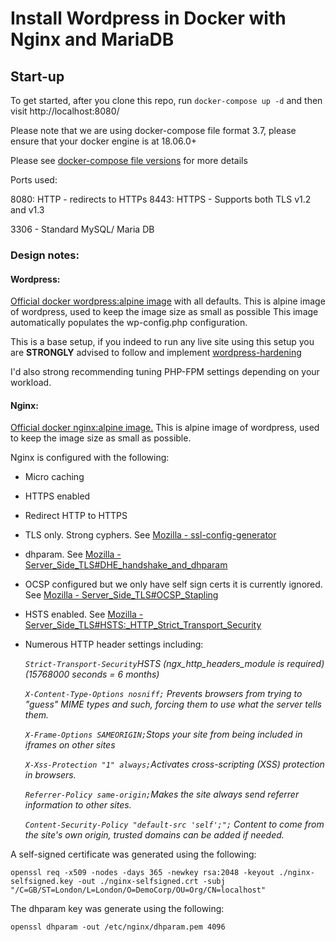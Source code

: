
# Install Wordpress in Docker with Nginx and MariaDB

## Start-up

To get started, after you clone this repo, run `docker-compose up -d` and then visit http://localhost:8080/

Please note that we are using docker-compose file format 3.7, please ensure that your docker engine is at 18.06.0+ 

Please see [docker-compose file versions](https://docs.docker.com/compose/compose-file/compose-versioning/) for more details

Ports used:

8080: HTTP - redirects to HTTPs
8443: HTTPS - Supports both TLS v1.2 and v1.3

3306 - Standard MySQL/ Maria DB

### Design notes:


#### Wordpress:

[Official docker wordpress:alpine image](https://docs.docker.com/samples/library/wordpress/) with all defaults.
This is alpine image of wordpress, used to keep the image size as small as possible
This image automatically populates the wp-config.php configuration. 

This is a base setup, if you indeed to run any live site using this setup you are **STRONGLY** advised to follow and 
implement [wordpress-hardening](https://wordpress.org/support/article/hardening-wordpress/)

I'd also strong recommending tuning PHP-FPM settings depending on your workload. 


#### Nginx:

[Official docker nginx:alpine image.](https://docs.docker.com/samples/library/nginx/) This is alpine image of wordpress,
 used to keep the image size as small as possible.
 
Nginx is configured with the following:

* Micro caching
* HTTPS enabled
* Redirect HTTP to HTTPS
* TLS only. Strong cyphers. 
See [Mozilla - ssl-config-generator](https://mozilla.github.io/server-side-tls/ssl-config-generator/)
* dhparam. 
See [Mozilla - Server_Side_TLS#DHE_handshake_and_dhparam](https://wiki.mozilla.org/Security/Server_Side_TLS#DHE_handshake_and_dhparam)
* OCSP configured but we only have self sign certs it is currently ignored.  
See [Mozilla - Server_Side_TLS#OCSP_Stapling](https://wiki.mozilla.org/Security/Server_Side_TLS#OCSP_Stapling) 

* HSTS enabled. See [Mozilla -Server_Side_TLS#HSTS:_HTTP_Strict_Transport_Security](https://wiki.mozilla.org/Security/Server_Side_TLS#HSTS:_HTTP_Strict_Transport_Security)
* Numerous HTTP header settings including:

  *`Strict-Transport-Security`HSTS (ngx_http_headers_module is required) (15768000 seconds = 6 months)*
  
  *`X-Content-Type-Options nosniff;` Prevents browsers from trying to "guess" MIME types and such, forcing them to use what the server tells them.*
   
  *`X-Frame-Options SAMEORIGIN;`Stops your site from being included in iframes on other sites*
 
  *`X-Xss-Protection "1" always;`Activates cross-scripting (XSS) protection in browsers.*
  
  *`Referrer-Policy same-origin;`Makes the site always send referrer information to other sites.*
  
  *`Content-Security-Policy "default-src 'self';";` Content to come from the site's own origin, trusted domains can be added if needed.*


A self-signed certificate was generated using the following:

`openssl req -x509 -nodes -days 365 -newkey rsa:2048 -keyout ./nginx-selfsigned.key -out ./nginx-selfsigned.crt -subj "/C=GB/ST=London/L=London/O=DemoCorp/OU=Org/CN=localhost"`


The dhparam key was generate using the following:

`openssl dhparam -out /etc/nginx/dhparam.pem 4096`


